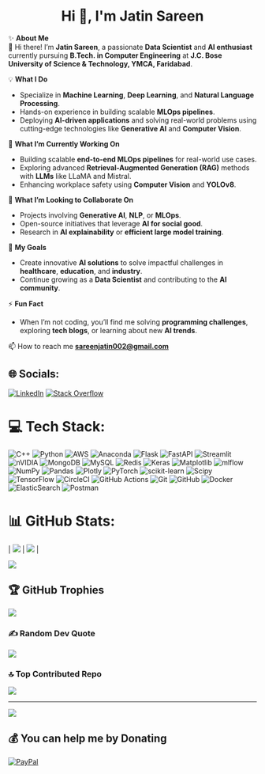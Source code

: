 <h1 align="center">Hi 👋, I'm Jatin Sareen</h1>

✨ **About Me**  
👋 Hi there! I’m **Jatin Sareen**, a passionate **Data Scientist** and **AI enthusiast** currently pursuing **B.Tech. in Computer Engineering** at **J.C. Bose University of Science & Technology, YMCA, Faridabad**.  

💡 **What I Do**  
- Specialize in **Machine Learning**, **Deep Learning**, and **Natural Language Processing**.  
- Hands-on experience in building scalable **MLOps pipelines**.  
- Deploying **AI-driven applications** and solving real-world problems using cutting-edge technologies like **Generative AI** and **Computer Vision**.  

🌱 **What I’m Currently Working On**  
- Building scalable **end-to-end MLOps pipelines** for real-world use cases.  
- Exploring advanced **Retrieval-Augmented Generation (RAG)** methods with **LLMs** like LLaMA and Mistral.  
- Enhancing workplace safety using **Computer Vision** and **YOLOv8**.  

🤝 **What I’m Looking to Collaborate On**  
- Projects involving **Generative AI**, **NLP**, or **MLOps**.  
- Open-source initiatives that leverage **AI for social good**.  
- Research in **AI explainability** or **efficient large model training**.  

🎯 **My Goals**  
- Create innovative **AI solutions** to solve impactful challenges in **healthcare**, **education**, and **industry**.  
- Continue growing as a **Data Scientist** and contributing to the **AI community**.  

⚡ **Fun Fact**  
- When I’m not coding, you’ll find me solving **programming challenges**, exploring **tech blogs**, or learning about new **AI trends**.

📫 How to reach me **sareenjatin002@gmail.com** 


## 🌐 Socials:
[![LinkedIn](https://img.shields.io/badge/LinkedIn-%230077B5.svg?logo=linkedin&logoColor=white)](https://linkedin.com/in/jatinsareen/) [![Stack Overflow](https://img.shields.io/badge/-Stackoverflow-FE7A16?logo=stack-overflow&logoColor=white)](https://stackoverflow.com/users/22630082/jatin-sareen) 

# 💻 Tech Stack:
![C++](https://img.shields.io/badge/c++-%2300599C.svg?style=for-the-badge&logo=c%2B%2B&logoColor=white) ![Python](https://img.shields.io/badge/python-3670A0?style=for-the-badge&logo=python&logoColor=ffdd54) ![AWS](https://img.shields.io/badge/AWS-%23FF9900.svg?style=for-the-badge&logo=amazon-aws&logoColor=white) ![Anaconda](https://img.shields.io/badge/Anaconda-%2344A833.svg?style=for-the-badge&logo=anaconda&logoColor=white) ![Flask](https://img.shields.io/badge/flask-%23000.svg?style=for-the-badge&logo=flask&logoColor=white) ![FastAPI](https://img.shields.io/badge/FastAPI-005571?style=for-the-badge&logo=fastapi) ![Streamlit](https://img.shields.io/badge/Streamlit-%23FE4B4B.svg?style=for-the-badge&logo=streamlit&logoColor=white) ![nVIDIA](https://img.shields.io/badge/cuda-000000.svg?style=for-the-badge&logo=nVIDIA&logoColor=green) ![MongoDB](https://img.shields.io/badge/MongoDB-%234ea94b.svg?style=for-the-badge&logo=mongodb&logoColor=white) ![MySQL](https://img.shields.io/badge/mysql-4479A1.svg?style=for-the-badge&logo=mysql&logoColor=white) ![Redis](https://img.shields.io/badge/redis-%23DD0031.svg?style=for-the-badge&logo=redis&logoColor=white) ![Keras](https://img.shields.io/badge/Keras-%23D00000.svg?style=for-the-badge&logo=Keras&logoColor=white) ![Matplotlib](https://img.shields.io/badge/Matplotlib-%23ffffff.svg?style=for-the-badge&logo=Matplotlib&logoColor=black) ![mlflow](https://img.shields.io/badge/mlflow-%23d9ead3.svg?style=for-the-badge&logo=numpy&logoColor=blue) ![NumPy](https://img.shields.io/badge/numpy-%23013243.svg?style=for-the-badge&logo=numpy&logoColor=white) ![Pandas](https://img.shields.io/badge/pandas-%23150458.svg?style=for-the-badge&logo=pandas&logoColor=white) ![Plotly](https://img.shields.io/badge/Plotly-%233F4F75.svg?style=for-the-badge&logo=plotly&logoColor=white) ![PyTorch](https://img.shields.io/badge/PyTorch-%23EE4C2C.svg?style=for-the-badge&logo=PyTorch&logoColor=white) ![scikit-learn](https://img.shields.io/badge/scikit--learn-%23F7931E.svg?style=for-the-badge&logo=scikit-learn&logoColor=white) ![Scipy](https://img.shields.io/badge/SciPy-%230C55A5.svg?style=for-the-badge&logo=scipy&logoColor=%white) ![TensorFlow](https://img.shields.io/badge/TensorFlow-%23FF6F00.svg?style=for-the-badge&logo=TensorFlow&logoColor=white) ![CircleCI](https://img.shields.io/badge/circleci-%23161616.svg?style=for-the-badge&logo=circleci&logoColor=white) ![GitHub Actions](https://img.shields.io/badge/github%20actions-%232671E5.svg?style=for-the-badge&logo=githubactions&logoColor=white) ![Git](https://img.shields.io/badge/git-%23F05033.svg?style=for-the-badge&logo=git&logoColor=white) ![GitHub](https://img.shields.io/badge/github-%23121011.svg?style=for-the-badge&logo=github&logoColor=white) ![Docker](https://img.shields.io/badge/docker-%230db7ed.svg?style=for-the-badge&logo=docker&logoColor=white) ![ElasticSearch](https://img.shields.io/badge/-ElasticSearch-005571?style=for-the-badge&logo=elasticsearch) ![Postman](https://img.shields.io/badge/Postman-FF6C37?style=for-the-badge&logo=postman&logoColor=white)
# 📊 GitHub Stats:
| ![](https://github-readme-stats.vercel.app/api?username=jatin-12-2002&theme=dark&hide_border=false&include_all_commits=true&count_private=true) | ![](https://github-readme-stats.vercel.app/api/top-langs/?username=jatin-12-2002&theme=dark&hide_border=false&include_all_commits=true&count_private=true&layout=compact) |

![](https://github-readme-streak-stats.herokuapp.com/?user=jatin-12-2002&theme=dark&hide_border=false)

## 🏆 GitHub Trophies
![](https://github-profile-trophy.vercel.app/?username=jatin-12-2002&theme=radical&no-frame=false&no-bg=false&margin-w=4)

### ✍️ Random Dev Quote
![](https://quotes-github-readme.vercel.app/api?type=horizontal&theme=radical)

### 🔝 Top Contributed Repo
![](https://github-contributor-stats.vercel.app/api?username=jatin-12-2002&limit=5&theme=radical&combine_all_yearly_contributions=true)

---
[![](https://visitcount.itsvg.in/api?id=jatin-12-2002&icon=1&color=1)](https://visitcount.itsvg.in)

  ## 💰 You can help me by Donating
  [![PayPal](https://img.shields.io/badge/PayPal-00457C?style=for-the-badge&logo=paypal&logoColor=white)](https://paypal.me/jatinsareen189) 

